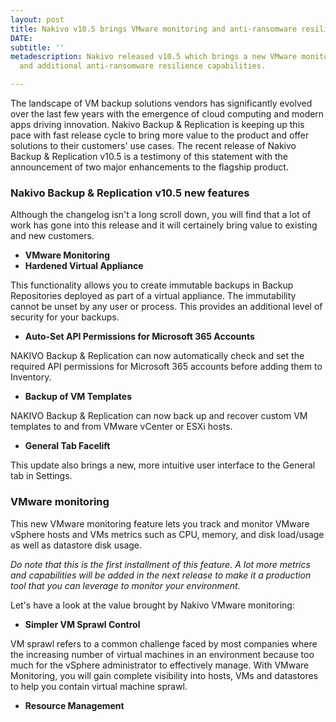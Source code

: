 ```yaml
---
layout: post
title: Nakivo v10.5 brings VMware monitoring and anti-ransomware resilience
DATE: 
subtitle: ''
metadescription: Nakivo released v10.5 which brings a new VMware monitoring solution
  and additional anti-ransomware resilience capabilities.

---
```

The landscape of VM backup solutions vendors has significantly evolved over the last few years with the emergence of cloud computing and modern apps driving innovation. Nakivo Backup & Replication is keeping up this pace with fast release cycle to bring more value to the product and offer solutions to their customers' use cases. The recent release of Nakivo Backup & Replication v10.5 is a testimony of this statement with the announcement of two major enhancements to the flagship product.

### Nakivo Backup & Replication v10.5 new features

Although the changelog isn't a long scroll down, you will find that a lot of work has gone into this release and it will certainely bring value to existing and new customers.

* **VMware Monitoring**
* **Hardened Virtual Appliance**

This functionality allows you to create immutable backups in Backup Repositories deployed as part of a virtual appliance. The immutability cannot be unset by any user or process. This provides an additional level of security for your backups.

* **Auto-Set API Permissions for Microsoft 365 Accounts**

NAKIVO Backup & Replication can now automatically check and set the required API permissions for Microsoft 365 accounts before adding them to Inventory.

* **Backup of VM Templates**

NAKIVO Backup & Replication can now back up and recover custom VM templates to and from VMware vCenter or ESXi hosts.

* **General Tab Facelift**

This update also brings a new, more intuitive user interface to the General tab in Settings.

### VMware monitoring

This new VMware monitoring feature lets you track and monitor VMware vSphere hosts and VMs metrics such as CPU, memory, and disk load/usage as well as datastore disk usage. 

_Do note that this is the first installment of this feature. A lot more metrics and capabilities will be added in the next release to make it a production tool that you can leverage to monitor your environment._

Let's have a look at the value brought by Nakivo VMware monitoring:

* **Simpler VM Sprawl Control**

VM sprawl refers to a common challenge faced by most companies where the increasing number of virtual machines in an environment because too much for the vSphere administrator to effectively manage. With VMware Monitoring, you will gain complete visibility into hosts, VMs and datastores to help you contain virtual machine sprawl.

* **Resource Management**